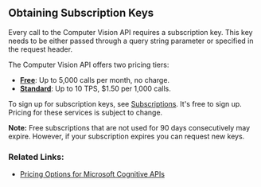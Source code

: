 <!-- 
NavPath: Computer Vision API/How-to Topics
LinkLabel: How to Obtain Subscription Keys
Url: Computer-Vision-API/documentation/vision-api-how-to-topics/HowToSubscribe
Weight: 590
-->

## Obtaining Subscription Keys
Every call to the Computer Vision API requires a subscription key. This key needs to be either passed through a query string parameter or specified in the request header. 

The Computer Vision API offers two pricing tiers:
* [**Free**](https://www.microsoft.com/cognitive-services/en-us/subscriptions?productId=/products/54d873dd5eefd00dc474a0f4): Up to 5,000 calls per month, no charge.
* [**Standard**](https://portal.azure.com/#create/Microsoft.CognitiveServices/apitype/ComputerVision/pricingtier/S0): Up to 10 TPS, $1.50 per 1,000 calls. 

To sign up for subscription keys, see [Subscriptions](https://www.microsoft.com/cognitive-services/en-us/sign-up). It's free to sign up. Pricing for these services is subject to change. 

**Note:** Free subscriptions that are not used for 90 days consecutively may expire. However, if your subscription expires you can request new keys.

### Related Links:
* [Pricing Options for Microsoft Cognitive APIs](https://www.microsoft.com/cognitive-services/en-us/pricing) 
